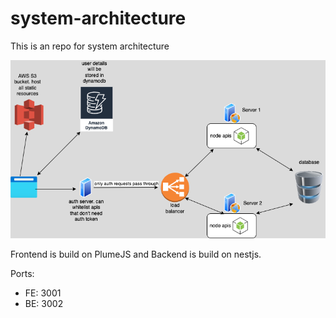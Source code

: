 # system-architecture

This is an repo for system architecture

![](./application-architecture.png)

Frontend is build on PlumeJS and Backend is build on nestjs.

Ports:

- FE: 3001
- BE: 3002
